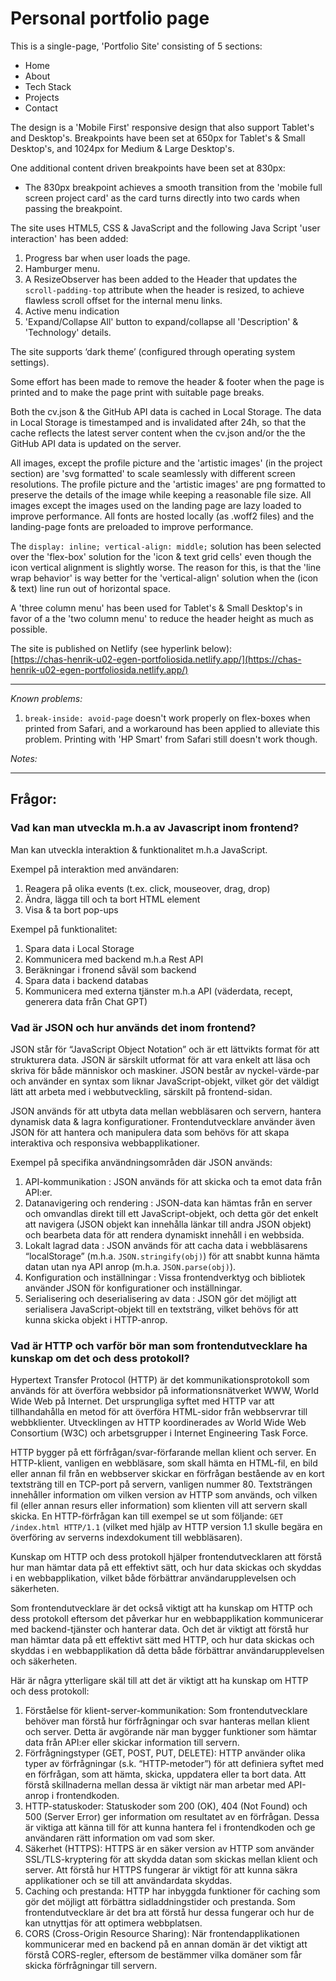 # Personal portfolio page

This is a single-page, 'Portfolio Site' consisting of 5 sections:
- Home
- About
- Tech Stack
- Projects
- Contact

The design is a 'Mobile First' responsive design that also support Tablet's and Desktop's. Breakpoints have been set at 650px for Tablet's & Small Desktop's, and 1024px for Medium & Large Desktop's.  
  
One additional content driven breakpoints have been set at 830px:  
- The 830px breakpoint achieves a smooth transition from the 'mobile full screen project card' as the card turns directly into two cards when passing the breakpoint. 
  
The site uses HTML5, CSS & JavaScript and the following Java Script 'user interaction' has been added:
1. Progress bar when user loads the page.
2. Hamburger menu.
3. A ResizeObserver has been added to the Header that updates the `scroll-padding-top` attribute when the header is resized, to achieve flawless scroll offset for the internal menu links.
4. Active menu indication
5. 'Expand/Collapse All' button to expand/collapse all 'Description' & 'Technology' details.
  
The site supports ‘dark theme’ (configured through operating system settings).  
  
Some effort has been made to remove the header & footer when the page is printed and to make the page print with suitable page breaks.  
  
Both the cv.json & the GitHub API data is cached in Local Storage. The data in Local Storage is timestamped and is invalidated after 24h, so that the cache reflects the latest server content when the cv.json and/or the the GitHub API data is updated on the server.
  
All images, except the profile picture and the 'artistic images' (in the project section) are 'svg formatted' to scale seamlessly with different screen resolutions. The profile picture and the 'artistic images' are png formatted to preserve the details of the image while keeping a reasonable file size. All images except the images used on the landing page are lazy loaded to improve performance. All fonts are hosted locally (as .woff2 files) and the landing-page fonts are preloaded to improve performance.
  
The `display: inline; vertical-align: middle;` solution has been selected over the 'flex-box' solution for the 'icon & text grid cells' even though the icon vertical alignment is slightly worse. The reason for this, is that the 'line wrap behavior' is way better for the 'vertical-align' solution when the (icon & text) line run out of horizontal space.
  
A 'three column menu' has been used for Tablet's & Small Desktop's in favor of a the 'two column menu' to reduce the header height as much as possible.
  
The site is published on Netlify (see hyperlink below):  
[https://chas-henrik-u02-egen-portfoliosida.netlify.app/](https://chas-henrik-u02-egen-portfoliosida.netlify.app/)
  
***
*Known problems:*
1. `break-inside: avoid-page` doesn't work properly on flex-boxes when printed from Safari, and a workaround has been applied to alleviate this problem. Printing with 'HP Smart' from Safari still doesn't work though.

*Notes:*

***

## Frågor:

### Vad kan man utveckla m.h.a av Javascript inom frontend?
Man kan utveckla interaktion & funktionalitet m.h.a JavaScript.  

Exempel på interaktion med användaren:
1. Reagera på olika events (t.ex. click, mouseover, drag, drop)
2. Ändra, lägga till och ta bort HTML element
3. Visa & ta bort pop-ups

Exempel på funktionalitet:
1. Spara data i Local Storage
2. Kommunicera med backend m.h.a Rest API
3. Beräkningar i fronend såväl som backend
4. Spara data i backend databas
5. Kommunicera med externa tjänster m.h.a API (väderdata, recept, generera data från Chat GPT)
  
  
### Vad är JSON och hur används det inom frontend?

JSON står för “JavaScript Object Notation” och är ett lättvikts format för att strukturera data. JSON är särskilt utformat för att vara enkelt att läsa och skriva för både människor och maskiner. JSON består av nyckel-värde-par och använder en syntax som liknar JavaScript-objekt, vilket gör det väldigt lätt att arbeta med i webbutveckling, särskilt på frontend-sidan.  
  
JSON används för att utbyta data mellan webbläsaren och servern, hantera dynamisk data & lagra konfigurationer. Frontendutvecklare använder även JSON för att hantera och manipulera data som behövs för att skapa interaktiva och responsiva webbapplikationer.

Exempel på specifika användningsområden där JSON används:
1. API-kommunikation : JSON används för att skicka och ta emot data från API:er. 
2. Datanavigering och rendering : JSON-data kan hämtas från en server och omvandlas direkt till ett JavaScript-objekt, och detta gör det enkelt att navigera (JSON objekt kan innehålla länkar till andra JSON objekt) och bearbeta data för att rendera dynamiskt innehåll i en webbsida.
3. Lokalt lagrad data : JSON används för att cacha data i webbläsarens “localStorage” (m.h.a. `JSON.stringify(obj)`) för att snabbt kunna hämta datan utan nya API anrop (m.h.a. `JSON.parse(obj)`).
4. Konfiguration och inställningar : Vissa frontendverktyg och bibliotek använder JSON för konfigurationer och inställningar. 
5. Serialisering och deserialisering av data : JSON gör det möjligt att serialisera JavaScript-objekt till en textsträng, vilket behövs för att kunna skicka objekt i HTTP-anrop.
  
### Vad är HTTP och varför bör man som frontendutvecklare ha kunskap om det och dess protokoll?

Hypertext Transfer Protocol (HTTP) är det kommunikationsprotokoll som används för att överföra webbsidor på informationsnätverket WWW, World Wide Web på Internet. Det ursprungliga syftet med HTTP var att tillhandahålla en metod för att överföra HTML-sidor från webbservrar till webbklienter.
Utvecklingen av HTTP koordinerades av World Wide Web Consortium (W3C) och arbetsgrupper i Internet Engineering Task Force.

HTTP bygger på ett förfrågan/svar-förfarande mellan klient och server. En HTTP-klient, vanligen en webbläsare, som skall hämta en HTML-fil, en bild eller annan fil från en webbserver skickar en förfrågan bestående av en kort textsträng till en TCP-port på servern, vanligen nummer 80. Textsträngen innehåller information om vilken version av HTTP som används, och vilken fil (eller annan resurs eller information) som klienten vill att servern skall skicka. En HTTP-förfrågan kan till exempel se ut som följande: `GET /index.html HTTP/1.1` (vilket med hjälp av HTTP version 1.1 skulle begära en överföring av serverns indexdokument till webbläsaren).  
  
Kunskap om HTTP och dess protokoll hjälper frontendutvecklaren att förstå hur man hämtar data på ett effektivt sätt, och hur data skickas och skyddas i en webbapplikation, vilket både förbättrar användarupplevelsen och säkerheten.

Som frontendutvecklare är det också viktigt att ha kunskap om HTTP och dess protokoll eftersom det påverkar hur en webbapplikation kommunicerar med backend-tjänster och hanterar data. Och det är viktigt att förstå hur man hämtar data på ett effektivt sätt med HTTP, och hur data skickas och skyddas i en webbapplikation då detta både förbättrar användarupplevelsen och säkerheten.

Här är några ytterligare skäl till att det är viktigt att ha kunskap om HTTP och dess protokoll:
1. Förståelse för klient-server-kommunikation: Som frontendutvecklare behöver man förstå hur förfrågningar och svar hanteras mellan klient och server. Detta är avgörande när man bygger funktioner som hämtar data från API:er eller skickar information till servern.
2. Förfrågningstyper (GET, POST, PUT, DELETE): HTTP använder olika typer av förfrågningar (s.k. “HTTP-metoder”) för att definiera syftet med en förfrågan, som att hämta, skicka, uppdatera eller ta bort data. Att förstå skillnaderna mellan dessa är viktigt när man arbetar med API-anrop i frontendkoden.
3. HTTP-statuskoder: Statuskoder som 200 (OK), 404 (Not Found) och 500 (Server Error) ger information om resultatet av en förfrågan. Dessa är viktiga att känna till för att kunna hantera fel i frontendkoden och ge användaren rätt information om vad som sker.
4. Säkerhet (HTTPS): HTTPS är en säker version av HTTP som använder SSL/TLS-kryptering för att skydda datan som skickas mellan klient och server. Att förstå hur HTTPS fungerar är viktigt för att kunna säkra applikationer och se till att användardata skyddas.
5. Caching och prestanda: HTTP har inbyggda funktioner för caching som gör det möjligt att förbättra sidladdningstider och prestanda. Som frontendutvecklare är det bra att förstå hur dessa fungerar och hur de kan utnyttjas för att optimera webbplatsen.
6. CORS (Cross-Origin Resource Sharing): När frontendapplikationen kommunicerar med en backend på en annan domän är det viktigt att förstå CORS-regler, eftersom de bestämmer vilka domäner som får skicka förfrågningar till servern.

